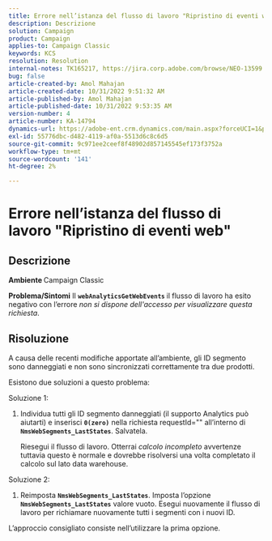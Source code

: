 ```yaml
---
title: Errore nell’istanza del flusso di lavoro "Ripristino di eventi web"
description: Descrizione
solution: Campaign
product: Campaign
applies-to: Campaign Classic
keywords: KCS
resolution: Resolution
internal-notes: TK165217, https://jira.corp.adobe.com/browse/NEO-13599
bug: false
article-created-by: Amol Mahajan
article-created-date: 10/31/2022 9:51:32 AM
article-published-by: Amol Mahajan
article-published-date: 10/31/2022 9:53:35 AM
version-number: 4
article-number: KA-14794
dynamics-url: https://adobe-ent.crm.dynamics.com/main.aspx?forceUCI=1&pagetype=entityrecord&etn=knowledgearticle&id=87914594-0159-ed11-9561-6045bd006079
exl-id: 55776dbc-d482-4119-af0a-5513d6c8c6d5
source-git-commit: 9c971ee2ceef8f48902d857145545ef173f3752a
workflow-type: tm+mt
source-wordcount: '141'
ht-degree: 2%

---
```


# Errore nell’istanza del flusso di lavoro &quot;Ripristino di eventi web&quot;

## Descrizione

<b>Ambiente </b>
Campaign Classic


<b>Problema/Sintomi</b>
Il <b>`webAnalyticsGetWebEvents` </b>il flusso di lavoro ha esito negativo con l’errore *non si dispone dell&#39;accesso per visualizzare questa richiesta*.


## Risoluzione


A causa delle recenti modifiche apportate all’ambiente, gli ID segmento sono danneggiati e non sono sincronizzati correttamente tra due prodotti.

Esistono due soluzioni a questo problema:

Soluzione 1:

1. Individua tutti gli ID segmento danneggiati (il supporto Analytics può aiutarti) e inserisci <b>`0(zero)`</b> nella richiesta requestId=&quot;&quot; all’interno di <b>`NmsWebSegments_LastStates`</b>. Salvatela.

   Riesegui il flusso di lavoro. Otterrai *calcolo incompleto* avvertenze tuttavia questo è normale e dovrebbe risolversi una volta completato il calcolo sul lato data warehouse.


Soluzione 2:

1. Reimposta <b>`NmsWebSegments_LastStates`</b>. Imposta l’opzione <b>`NmsWebSegments_LastStates`</b> valore vuoto. Esegui nuovamente il flusso di lavoro per richiamare nuovamente tutti i segmenti con i nuovi ID.




L’approccio consigliato consiste nell’utilizzare la prima opzione.
